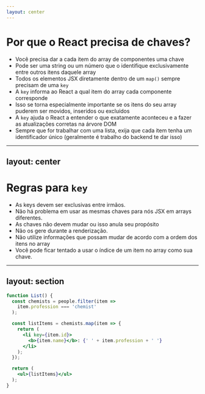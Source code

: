 ```yaml
---
layout: center
---
```


# Por que o React precisa de chaves?

- Você precisa dar a cada item do array de componentes uma chave
- Pode ser uma string ou um número que o identifique exclusivamente entre outros itens daquele array
- Todos os elementos JSX diretamente dentro de um `map()` sempre precisam de uma `key`
- A `key` informa ao React a qual item do array cada componente corresponde
- Isso se torna especialmente importante se os itens do seu array puderem ser movidos, inseridos ou excluídos
- A `key` ajuda o React a entender o que exatamente aconteceu e a fazer as atualizações corretas na árvore DOM
- Sempre que for trabalhar com uma lista, exija que cada item tenha um identificador único (geralmente é trabalho do backend te dar isso)

---
layout: center
---

# Regras para `key`

- As keys devem ser exclusivas entre irmãos. 
- Não há problema em usar as mesmas chaves para nós JSX em arrays diferentes.
- As chaves não devem mudar ou isso anula seu propósito
- Não os gere durante a renderização.
- Não utilize informações que possam mudar de acordo com a ordem dos itens no array
- Você pode ficar tentado a usar o índice de um item no array como sua chave. 

---
layout: section
---

```jsx {all}  {maxHeight: '450px'}
function List() {
  const chemists = people.filter(item =>
    item.profession === 'chemist'
  );

  const listItems = chemists.map(item => {
    return (
      <li key={item.id}>
        <b>{item.name}</b>: {' ' + item.profession + ' '}
      </li>
    );
  });

  return (
    <ul>{listItems}</ul>
  );
}
```

<style>
code {
  @apply text-xl !important;
}
</style>